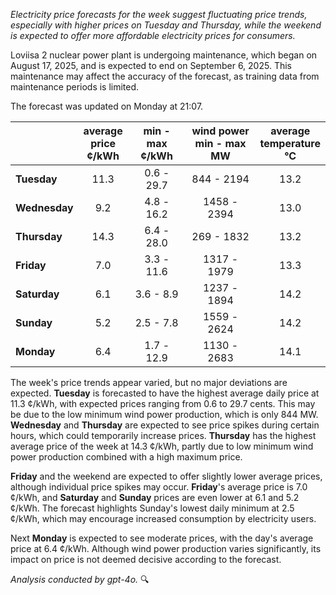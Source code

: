 *Electricity price forecasts for the week suggest fluctuating price trends, especially with higher prices on Tuesday and Thursday, while the weekend is expected to offer more affordable electricity prices for consumers.*

Loviisa 2 nuclear power plant is undergoing maintenance, which began on August 17, 2025, and is expected to end on September 6, 2025. This maintenance may affect the accuracy of the forecast, as training data from maintenance periods is limited.

The forecast was updated on Monday at 21:07.

|             | average<br>price<br>¢/kWh | min - max<br>¢/kWh | wind power<br>min - max<br>MW | average<br>temperature<br>°C |
|:-------------|:----------------:|:----------------:|:-------------:|:-------------:|
| **Tuesday**  | 11.3             | 0.6 - 29.7       | 844 - 2194    | 13.2          |
| **Wednesday** | 9.2             | 4.8 - 16.2       | 1458 - 2394   | 13.0          |
| **Thursday**  | 14.3             | 6.4 - 28.0       | 269 - 1832    | 13.2          |
| **Friday** | 7.0              | 3.3 - 11.6       | 1317 - 1979   | 13.3          |
| **Saturday** | 6.1              | 3.6 - 8.9        | 1237 - 1894   | 14.2          |
| **Sunday** | 5.2              | 2.5 - 7.8        | 1559 - 2624   | 14.2          |
| **Monday** | 6.4              | 1.7 - 12.9       | 1130 - 2683   | 14.1          |

The week's price trends appear varied, but no major deviations are expected. **Tuesday** is forecasted to have the highest average daily price at 11.3 ¢/kWh, with expected prices ranging from 0.6 to 29.7 cents. This may be due to the low minimum wind power production, which is only 844 MW. **Wednesday** and **Thursday** are expected to see price spikes during certain hours, which could temporarily increase prices. **Thursday** has the highest average price of the week at 14.3 ¢/kWh, partly due to low minimum wind power production combined with a high maximum price.

**Friday** and the weekend are expected to offer slightly lower average prices, although individual price spikes may occur. **Friday**'s average price is 7.0 ¢/kWh, and **Saturday** and **Sunday** prices are even lower at 6.1 and 5.2 ¢/kWh. The forecast highlights Sunday's lowest daily minimum at 2.5 ¢/kWh, which may encourage increased consumption by electricity users.

Next **Monday** is expected to see moderate prices, with the day's average price at 6.4 ¢/kWh. Although wind power production varies significantly, its impact on price is not deemed decisive according to the forecast.

*Analysis conducted by gpt-4o.* 🔍

